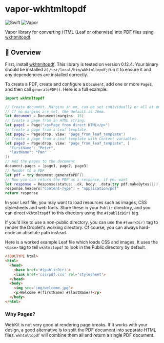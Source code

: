 # vapor-wkhtmltopdf

![Swift](http://img.shields.io/badge/swift-3.1-brightgreen.svg)
![Vapor](http://img.shields.io/badge/vapor-1.5-brightgreen.svg)

Vapor library for converting HTML (Leaf or otherwise) into PDF files using
[wkhtmltopdf](http://wkhtmltopdf.org/).

## 📘 Overview

First, install [wkhtmltopdf](http://wkhtmltopdf.org/downloads.html). This
library is tested on version 0.12.4. Your binary should be installed at
`/usr/local/bin/wkhtmltopdf`; run it to ensure it and any dependencies are
installed correctly.

To create a PDF, create and configure a `Document`, add one or more `Page`s,
and then call `generatePDF()`. Here is a full example:

```Swift
import wkhtmltopdf

// Create document. Margins in mm, can be set individually or all at once.
// If no margins are set, the default is 20mm.
let document = Document(margins: 15)
// Create a page from an HTML string.
let page1 = Page("<p>Page from direct HTML</p>")
// Create a page from a Leaf template.
let page2 = Page(drop, view: "page_from_leaf_template")
// Create a page from a Leaf template with Context variables.
let page3 = Page(drop, view: "page_from_leaf_template", [
  "firstName": "Peter",
  "lastName": "Pan"
])
// Add the pages to the document
document.pages = [page1, page2, page3]
// Render to a PDF
let pdf = try document.generatePDF()
// Now you can return the PDF as a response, if you want
let response = Response(status: .ok, body: .data(try pdf.makeBytes()))
response.headers["Content-Type"] = "application/pdf"
return response
```

In your Leaf file, you may want to load resources such as images, CSS
stylesheets and web fonts. Store these in your `Public` directory, and you can
direct `wkhtmltopdf` to this directory using the `#(publicDir)` tag.

If you'd like to use a non-public directory, you can use the `#(workDir)` tag
to render the Droplet's working directory. Of course, you can always hard-code
an absolute path instead.

Here is a worked example Leaf file which loads CSS and images. It uses the
`<base>` tag to tell `wkhtmltopdf` to look in the Public directory by default.

```HTML
<!DOCTYPE html>
<html>
  <head>
    <base href='#(publicDir)'>
    <link href='css/pdf.css' rel='stylesheet'>
  </head>
  <body>
    <img src='img/welcome.jpg'>
    <p>Welcome #(firstName) #(lastName)!</p>
  </body>
</html>
```

### Why Pages?

WebKit is not very good at rendering page breaks. If it works with your design,
a good alternative is to split the PDF document into separate HTML files.
`wkhtmltopdf` will combine them all and return a single PDF document.
